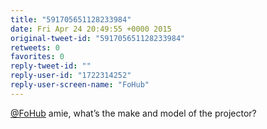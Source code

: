 ```yaml
---
title: "591705651128233984"
date: Fri Apr 24 20:49:55 +0000 2015
original-tweet-id: "591705651128233984"
retweets: 0
favorites: 0
reply-tweet-id: ""
reply-user-id: "1722314252"
reply-user-screen-name: "FoHub"
---
```

<a href="https://twitter.com/FoHub">@FoHub</a> amie, what’s the make and model of the projector?
